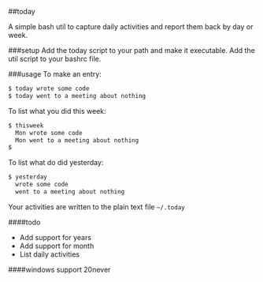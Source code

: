 ##today

A simple bash util to capture daily activities and report them back by
day or week. 


###setup
Add the today script to your path and make it executable. Add the util script
to your bashrc file.

###usage
To make an entry:
````sh
$ today wrote some code
$ today went to a meeting about nothing
````

To list what you did this week:
````sh
$ thisweek
  Mon wrote some code
  Mon went to a meeting about nothing
$
````

To list what do did yesterday:
````sh
$ yesterday
  wrote some code
  went to a meeting about nothing
````

Your activities are written to the plain text file `~/.today`

####todo

* Add support for years
* Add support for month
* List daily activities


####windows support
20never